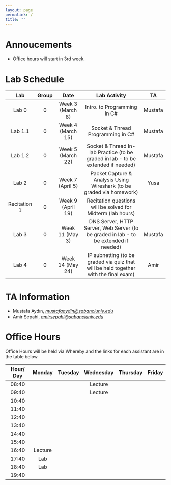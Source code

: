 ```yaml
---
layout: page
permalink: /
title: ""
---
```


# Annoucements
- Office hours will start in 3rd week.


# Lab Schedule

| Lab          |  Group  |         Date            |                                     Lab Activity                                     |   TA    |
| :------------: | :-----: | :---------------------: | :----------------------------------------------------------------------------------: | :-----: |
| Lab 0        | 0 | Week 3 (March 8) |                             Intro. to Programming in C#                              |  Mustafa |
| Lab 1.1      | 0 |  Week 4 (March 15) |                          Socket & Thread Programming in C#                           |  Mustafa  |
| Lab 1.2      | 0 | Week 5 (March 22) |                Socket & Thread In-lab Practice (to be graded in lab - to be extended if needed)                 |  Mustafa  |
| Lab 2        | 0 | Week 7 (April 5) |        Packet Capture & Analysis Using Wireshark (to be graded via homework)         |   Yusa |
| Recitation 1 | 0 |  Week 9 (April 19) |             Recitation questions will be solved for Midterm (lab hours)              |  |
| Lab 3        | 0 | Week 11 (May 3) |              DNS Server, HTTP Server, Web Server (to be graded in lab - to be extended if needed)               | Mustafa |
| Lab 4        | 0 |  Week 14 (May 24) | IP subnetting (to be graded via quiz that will be held together with the final exam) | Amir |


# TA Information

- Mustafa Aydın,  *mustafaaydin@sabanciuniv.edu*
- Amir Sepahi, *amirsepahi@sabanciuniv.edu*  

# Office Hours

Office Hours will be held via Whereby and the links for each assistant are in the table below. 

| Hour/ Day |     **Monday**      |  **Tuesday**  										 |  **Wednesday**  |  **Thursday**   |     **Friday**      |
| :-------: | :-----------------: | :-----------: 										 | :-------------: | :-------------: | :-----------------: |
|   08:40   | 				 	  |       										 | Lecture                |                 |                     |
|   09:40   | 		 	  |        										 | Lecture                |                 |                     |
|   10:40   |                     |               										 |                 |  			     |                     |
|   11:40   |                     |  |  |  ||
|   12:40   |                     |  |  | ||
|   13:40   |                     |  |                 |  |                     |
|   14:40   |                     |  |                 |  |  |
|   15:40   |                     |  |                 |                 |  |
|   16:40   |    Lecture                 |  |                 |  ||
|   17:40   |  Lab |               										 |                 |  ||
|   18:40   |  Lab |               										 |                 |                 |                     |
|   19:40   |                     |                                                      |                 |                 |                     |

